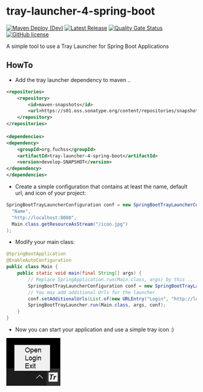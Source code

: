 # tray-launcher-4-spring-boot
[![Maven Deploy (Dev)](https://github.com/dfuchss/tray-launcher-4-spring-boot/actions/workflows/deploy-dev.yml/badge.svg)](https://github.com/dfuchss/tray-launcher-4-spring-boot/actions/workflows/deploy-dev.yml)
[![Latest Release](https://img.shields.io/github/release/dfuchss/tray-launcher-4-spring-boot.svg)](https://github.com/dfuchss/tray-launcher-4-spring-boot/releases/latest)
[![Quality Gate Status](https://sonarcloud.io/api/project_badges/measure?project=dfuchss_tray-launcher-4-spring-boot&metric=alert_status)](https://sonarcloud.io/dashboard?id=dfuchss_tray-launcher-4-spring-boot)
[![GitHub license](https://img.shields.io/badge/license-MIT-blue.svg?style=square)](https://github.com/dfuchss/tray-launcher-4-spring-boot/blob/master/LICENSE.md)

A simple tool to use a Tray Launcher for Spring Boot Applications

## HowTo
* Add the tray launcher dependency to maven ..
```xml
<repositories>
    <repository>
        <id>maven-snapshots</id>
        <url>https://s01.oss.sonatype.org/content/repositories/snapshots</url>
    </repository>
</repositories>

<dependencies>
<dependency>
    <groupId>org.fuchss</groupId>
    <artifactId>tray-launcher-4-spring-boot</artifactId>
    <version>develop-SNAPSHOT</version>
</dependency>
</dependencies>
```
* Create a simple configuration that contains at least the name, default url, and icon of your project:
```java
SpringBootTrayLauncherConfiguration conf = new SpringBootTrayLauncherConfiguration(
  "Name", 
  "http://localhost:8080", 
  Main.class.getResourceAsStream("/icon.jpg")
);
```
* Modify your main class:
```java
@SpringBootApplication
@EnableAutoConfiguration
public class Main {
	public static void main(final String[] args) {
		// Replace SpringApplication.run(Main.class, args) by this ..
		SpringBootTrayLauncherConfiguration conf = new SpringBootTrayLauncherConfiguration("Name", "http://localhost:8080", Main.class.getResourceAsStream("/icon.jpg"));
		// You may add additional Urls for the launcher
		conf.setAdditionalUrls(List.of(new URLEntry("Login", "http://localhost:8080/login")));
		SpringBootTrayLauncher.run(Main.class, args, conf);
	}
}
```
* Now you can start your application and use a simple tray icon :) 

![tray-example](.github/img/tray-example.png)
